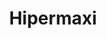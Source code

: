 ---
title: "Hipermaxi"
url: /santa-cruz-de-la-sierra/hipermaxi-avenida-roca-y-coronado/
shop: supermercado
---